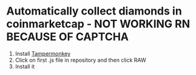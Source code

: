 # Automatically collect diamonds in coinmarketcap - NOT WORKING RN BECAUSE OF CAPTCHA #
1. Install [Tampermonkey](https://chrome.google.com/webstore/detail/tampermonkey/dhdgffkkebhmkfjojejmpbldmpobfkfo)
2. Click on first .js file in repository and then click RAW
3. Install it
